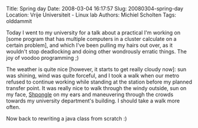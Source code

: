 Title: Spring day
Date: 2008-03-04 16:17:57
Slug: 20080304-spring-day
Location: Vrije Universiteit - Linux lab
Authors: Michiel Scholten
Tags: olddammit

<p>Today I went to my university for a talk about a practical I'm working on [some program that has multiple computers in a cluster calculate on a certain problem], and which I've been pulling my hairs out over, as it wouldn't stop deadlocking and doing other wondrously erratic things. The joy of voodoo programming ;)</p>

<p>The weather is quite nice [however, it starts to get really cloudy now]: sun was shining, wind was quite forceful, and I took a walk when our metro refused to continue working while standing at the station before my planned transfer point. It was really nice to walk through the windy outside, sun on my face, <a href="http://en.wikipedia.org/wiki/Shpongle">Shpongle</a> on my ears and maneuvering through the crowds towards my university department's building. I should take a walk more often.</p>

<p>Now back to rewriting a java class from scratch :)</p>